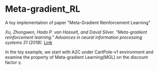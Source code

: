 # Meta-gradient_RL
A toy implementation of paper "Meta-Gradient Reinforcement Learning"

_Xu, Zhongwen, Hado P. van Hasselt, and David Silver. "Meta-gradient reinforcement learning." Advances in neural information processing systems 31 (2018)._ [Link]([https://www.runoob.com](https://proceedings.neurips.cc/paper/2018/file/2715518c875999308842e3455eda2fe3-Paper.pdf))

In the toy example, we start with A2C under CartPole-v1 environment and examine the property of Meta-gradient Learning(MGL) on the discount factor γ.
